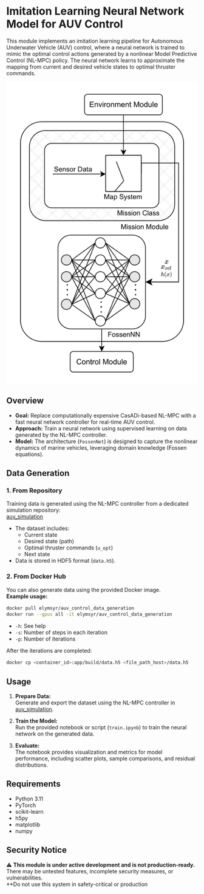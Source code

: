 # Imitation Learning Neural Network Model for AUV Control

This module implements an imitation learning pipeline for Autonomous Underwater Vehicle (AUV) control, where a neural network is trained to mimic the optimal control actions generated by a nonlinear Model Predictive Control (NL-MPC) policy. The neural network learns to approximate the mapping from current and desired vehicle states to optimal thruster commands.

  ![FossenNet Architecture](docs/media/fossennn.png)

## Overview

- **Goal:** Replace computationally expensive CasADi-based NL-MPC with a fast neural network controller for real-time AUV control.
- **Approach:** Train a neural network using supervised learning on data generated by the NL-MPC controller.
- **Model:** The architecture (`FossenNet`) is designed to capture the nonlinear dynamics of marine vehicles, leveraging domain knowledge (Fossen equations).

## Data Generation

### 1. From Repository

Training data is generated using the NL-MPC controller from a dedicated simulation repository:  
[auv_simulation](https://github.com/elymsyr/auv_simulation/test/Model)

- The dataset includes:
  - Current state
  - Desired state (path)
  - Optimal thruster commands (`u_opt`)
  - Next state
- Data is stored in HDF5 format (`data.h5`).

### 2. From Docker Hub

You can also generate data using the provided Docker image.  
**Example usage:**
```sh
docker pull elymsyr/auv_control_data_generation
docker run --gpus all -it elymsyr/auv_control_data_generation
```
- `-h`: See help
- `-s`: Number of steps in each iteration
- `-p`: Number of iterations

After the iterations are completed:
```sh
docker cp <container_id>:app/build/data.h5 <file_path_host>/data.h5
```

## Usage

1. **Prepare Data:**  
   Generate and export the dataset using the NL-MPC controller in [auv_simulation](https://github.com/elymsyr/auv_simulation/test/Model).

2. **Train the Model:**  
   Run the provided notebook or script (`train.ipynb`) to train the neural network on the generated data.

3. **Evaluate:**  
   The notebook provides visualization and metrics for model performance, including scatter plots, sample comparisons, and residual distributions.

## Requirements

- Python 3.11
- PyTorch
- scikit-learn
- h5py
- matplotlib
- numpy

## Security Notice

⚠️ **This module is under active development and is not production-ready.**  
There may be untested features, incomplete security measures, or vulnerabilities.  
**Do not use this system in safety-critical or production